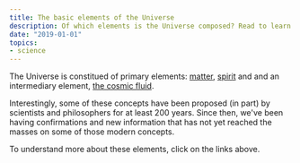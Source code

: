 ```yaml
---
title: The basic elements of the Universe
description: Of which elements is the Universe composed? Read to learn.
date: "2019-01-01"
topics:
- science
---
```


The Universe is constitued of primary elements: [matter](matter),
[spirit](spirit) and and an intermediary element, [the cosmic
fluid](cosmic-fluid).

Interestingly, some of these concepts have been proposed (in part) by scientists
and philosophers for at least 200 years. Since then, we've been having
confirmations and new information that has not yet reached the masses on some of
those modern concepts.

To understand more about these elements, click on the links above.

